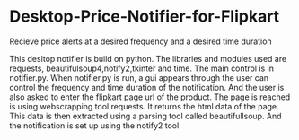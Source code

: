 # Desktop-Price-Notifier-for-Flipkart
Recieve price alerts at a desired frequency and  a desired time duration


This desltop notifier is build on python.
The libraries and modules used are requests, beautifulsoup4,notify2,tkinter and time.
The main control is in notifier.py.
When notifier.py is run, a gui appears through the user can control the frequency and time duration of the notification.
And the user is also asked to enter the flipkart page url of the product.
The page is reached is using webscrapping tool requests. It returns the html data of the page.
This data is then extracted using a parsing tool called beautifullsoup.
And the notification is set up using the notify2 tool.
